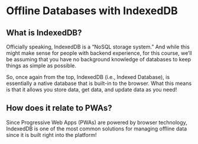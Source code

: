 # Offline Databases with IndexedDB

## What is IndexedDB?

Officially speaking, IndexedDB is a “NoSQL storage system.” And while this might make sense for people with backend experience, for this course, we’ll be assuming that you have no background knowledge of databases to keep things as simple as possible.

So, once again from the top, IndexedDB (i.e., Indexed Database), is essentially a native database that is built-in to the browser. What this means is that it allows you store data, get data, and update data as you need!

## How does it relate to PWAs?

Since Progressive Web Apps (PWAs) are powered by browser technology, IndexedDB is one of the most common solutions for managing offline data since it is built right into the platform!
